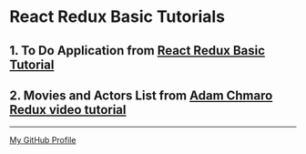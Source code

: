# React Redux Basic Tutorials

## 1. To Do Application from [React Redux Basic Tutorial](https://redux.js.org/basics/basic-tutorial)
## 2. Movies and Actors List from [Adam Chmaro Redux video tutorial](https://www.youtube.com/playlist?list=PLOzzvlJKwOdWIKw_f1-3l15bODB1CcUPh)

---
[My GitHub Profile](https://github.com/skwirowski "Paweł Skwirowski GitHub")


